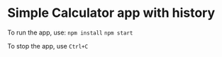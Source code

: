 # Simple Calculator app with history

To run the app, use:
`npm install`
`npm start`

To stop the app, use `Ctrl+C`
